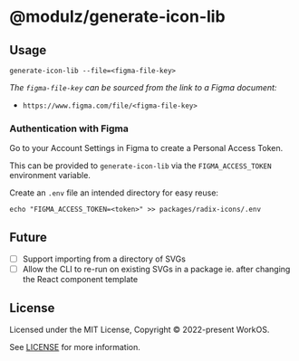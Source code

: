 # @modulz/generate-icon-lib

## Usage

```shell
generate-icon-lib --file=<figma-file-key>
```

_The `figma-file-key` can be sourced from the link to a Figma document:_

- `https://www.figma.com/file/<figma-file-key>`

### Authentication with Figma

Go to your Account Settings in Figma to create a Personal Access Token.

This can be provided to `generate-icon-lib` via the `FIGMA_ACCESS_TOKEN` environment variable.

Create an `.env` file an intended directory for easy reuse:

```shell
echo "FIGMA_ACCESS_TOKEN=<token>" >> packages/radix-icons/.env
```

## Future

- [ ] Support importing from a directory of SVGs
- [ ] Allow the CLI to re-run on existing SVGs in a package ie. after changing the React component template

## License

Licensed under the MIT License, Copyright © 2022-present WorkOS.

See [LICENSE](./LICENSE.md) for more information.
